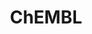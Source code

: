 ---
layout: default
bigquery: https://console.cloud.google.com/bigquery?p=patents-public-data&d=ebi_chembl&page=dataset
citation: '"The ChEMBL database in 2017." Anna Gaulton, Anne Hersey, Michał Nowotka,
  A Patrícia Bento, Jon Chambers, David Mendez, Prudence Mutowo, Francis Atkinson,
  Louisa J Bellis, Elena Cibrián-Uhalte, Mark Davies, Nathan Dedman, Anneli Karlsson,
  María Paula Magariños, John P Overington, George Papadatos, Ines Smit, Andrew R
  Leach Nucleic acids Research (2017) 45 (Database Issue), D945-D954'
contributors: European Bioinformatics Institute
cost: None
description: ChEMBL Data is a manually curated database of small molecules used in
  drug discovery, including information about existing patented drugs.
documentation: 'schema: https://www.ebi.ac.uk/chembl/db_schema


  '
last_edit: 04/06/2022, 20:03:29
location: https://console.cloud.google.com/marketplace/product/google_patents_public_datasets/chembl
maintained_by: EMBL-EBI, an outstation of European Molecular Biology Laboratory
related_publications: '

  ChEMBL: towards direct deposition of bioassay data.


  Mendez D, Gaulton A, Bento AP, Chambers J, De Veij M, Félix E, Magariños MP, Mosquera
  JF, Mutowo P, Nowotka M, Gordillo-Marañón M, Hunter F, Junco L, Mugumbate G, Rodriguez-Lopez
  M, Atkinson F, Bosc N, Radoux CJ, Segura-Cabrera A, Hersey A, Leach AR.


  — Nucleic Acids Res. 2019; 47(D1):D930-D940. doi: 10.1093/nar/gky1075

  '
schema_fields:
- cell_source_tissue
- text_value
- as_id
- ref_id
- bto_id
- mc_target_type
- source
- standard_text_value
- tbl
- site_id
- sequence_md5sum
- relationship_type
- standard_units
- parent_type
- qudt_units
- usan_substem
- molecular_mechanism
- domain_id
- assay_cell_type
- site_name
- compsyn_id
- innovator_company
- related_tid
- black_box_warning
- targcomp_id
- bao_id
- target_type
- bei
- mechanism_of_action
- polymer_flag
- l1
- authors
- type
- helm_notation
- predbind_id
- mechanism_comment
- standard_inchi_key
- atc_code
- cell_name
- path
- direct_interaction
- molregno
- mecref_id
- mol_hrac_id
- confidence
- ddd_units
- ddd_admr
- molfile
- last_page
- binding_site_comment
- ad_type
- molecule_type
- target_desc
- major_class
- uberon_id
- withdrawn_country
- cell_description
- pathway_key
- who_name
- doc_id
- l4
- assay_category
- disease_efficacy
- cell_source_tax_id
- oral
- assay_tax_id
- drug_record_id
- assay_desc
- compound_name
- parent_go_id
- annotation
- cl_lincs_id
- hba
- molsyn_id
- withdrawn_flag
- qed_weighted
- domain_name
- l7
- prod_pat_id
- efo_term
- topical
- targrel_id
- withdrawn_reason
- rtb
- warning_description
- level2
- syn_type
- selectivity_comment
- short_name
- assay_organism
- assay_class_id
- max_phase
- chirality
- units
- usan_year
- curated_by
- frac_code
- bao_endpoint
- label
- prediction_method
- issue
- cell_source_organism
- go_id
- molecular_species
- product_id
- therapeutic_flag
- component_id
- hba_lipinski
- updated_by
- ro3_pass
- level4_description
- job_id
- target_mapping
- action_type
- record_id
- mutation
- toid
- protclasssyn_id
- activity_count
- mc_target_name
- db_source
- normal_range_max
- definition
- full_mwt
- idx
- aromatic_rings
- num_alerts
- ddd_id
- met_id
- assay_strain
- country
- indication_class
- nda_type
- level1_description
- synonyms
- withdrawn_class
- comments
- cellosaurus_id
- acd_most_bpka
- smarts
- set_name
- irac_code
- enzyme_name
- relationship
- cpd_str_alert_id
- hbd
- component_synonym
- active_molregno
- warning_country
- enzyme_tid
- class_level
- assay_subcellular_fraction
- l6
- chebi_par_id
- confidence_score
- level1
- mec_id
- hrac_code
- structure_type
- src_short_name
- natural_product
- full_molformula
- patent_expire_date
- rgid
- applicant_full_name
- site_residues
- last_active
- warning_class
- ddd_comment
- name
- res_stem_id
- assay_param_id
- assay_test_type
- pchembl_value
- chembl_id
- research_stem
- level5
- publication_number
- variant_id
- cx_most_bpka
- alert_id
- assay_source
- pubmed_id
- indref_id
- assay_tissue
- patent_no
- homologue
- oc_id
- clo_id
- updated_on
- mol_frac_id
- compound_key
- l3
- active_ingredient
- warning_type
- upper_value
- stat
- sitecomp_id
- inorganic_flag
- relation
- parent_id
- company
- ap_id
- mw_freebase
- activity_comment
- dosage_form
- mesh_heading
- irac_class_id
- assay_type
- stem
- alogp
- species_group_flag
- entity_id
- ref_url
- std_act_id
- mw_monoisotopic
- approval_date
- aspect
- compd_id
- psa
- source_domain_id
- route
- alert_name
- ddd_value
- heavy_atoms
- cidx
- drugind_id
- assay_id
- standard_flag
- lle
- protein_class_id
- parameter_value
- cx_most_apka
- bao_format
- met_conversion
- first_in_class
- standard_relation
- organism
- ridx
- journal
- mol_irac_id
- published_units
- usan_stem_definition
- mesh_id
- delist_flag
- ref_type
- db_version
- uo_units
- metref_id
- withdrawn_year
- cx_logd
- warning_year
- hbd_lipinski
- relationship_desc
- acd_logp
- tax_id
- num_lipinski_ro5_violations
- orig_description
- version
- year
- substrate_record_id
- level3
- standard_value
- first_page
- src_assay_id
- curation_comment
- src_id
- standard_type
- max_phase_for_ind
- acd_logd
- published_type
- comp_class_id
- submission_date
- formulation_id
- warning_id
- standard_inchi
- tid_fixed
- doi
- hrac_class_id
- co_stem_id
- end_position
- smid
- published_relation
- efo_id
- status
- level2_description
- creation_date
- level3_description
- title
- ingredient
- pathway_id
- subgroup
- metabolite_record_id
- data_validity_comment
- abstract
- l5
- cell_id
- value
- normal_range_min
- entity_type
- volume
- warnref_id
- mol_atc_id
- num_ro5_violations
- sei
- met_comment
- protein_class_synonym
- drug_product_flag
- published_value
- ass_cls_map_id
- downgraded
- alert_set_id
- description
- frac_class_id
- sequence
- trade_name
- who_extra
- l2
- result_flag
- stem_class
- potential_duplicate
- availability_type
- mc_organism
- aidx
- domain_type
- mc_tax_id
- canonical_smiles
- caloha_id
- tissue_id
- actsm_id
- drug_substance_flag
- tid
- patent_use_code
- previous_company
- log_id
- acd_most_apka
- cx_logp
- strength
- src_compound_id
- prodrug
- activity_id
- start_position
- biocomp_id
- first_approval
- dosed_ingredient
- mc_target_accession
- level4
- usan_stem
- src_description
- component_type
- pref_name
- isoform
- domain_description
- parameter_type
- cell_ontology_id
- comp_go_id
- parent_molregno
- standard_upper_value
- protein_class_desc
- doc_type
- patent_id
- class_type
- parenteral
- l8
- priority
- usan_stem_id
- accession
- le
shortname: chembl
tags:
- biotechnology
- health
- chemical
- bioinformatics
- medical
terms_of_use: CC BY-SA 3.0
title: ChEMBL
uuid: e232a192-965c-4ec9-904c-155b6dfe56c5
---